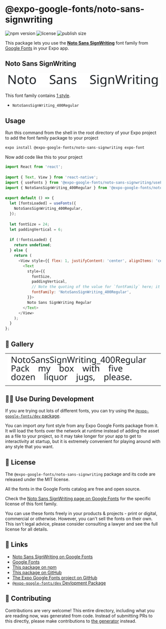 # @expo-google-fonts/noto-sans-signwriting

![npm version](https://flat.badgen.net/npm/v/@expo-google-fonts/noto-sans-signwriting)
![license](https://flat.badgen.net/github/license/expo/google-fonts)
![publish size](https://flat.badgen.net/packagephobia/install/@expo-google-fonts/noto-sans-signwriting)

This package lets you use the [**Noto Sans SignWriting**](https://fonts.google.com/specimen/Noto+Sans+SignWriting) font family from [Google Fonts](https://fonts.google.com/) in your Expo app.

## Noto Sans SignWriting

![Noto Sans SignWriting](./font-family.png)

This font family contains [1 style](#-gallery).

- `NotoSansSignWriting_400Regular`

## Usage

Run this command from the shell in the root directory of your Expo project to add the font family package to your project
```sh
expo install @expo-google-fonts/noto-sans-signwriting expo-font
```

Now add code like this to your project
```js
import React from 'react';

import { Text, View } from 'react-native';
import { useFonts } from '@expo-google-fonts/noto-sans-signwriting/useFonts';
import { NotoSansSignWriting_400Regular } from '@expo-google-fonts/noto-sans-signwriting/400Regular';

export default () => {
  let [fontsLoaded] = useFonts({
    NotoSansSignWriting_400Regular,
  });

  let fontSize = 24;
  let paddingVertical = 6;

  if (!fontsLoaded) {
    return undefined;
  } else {
    return (
      <View style={{ flex: 1, justifyContent: 'center', alignItems: 'center' }}>
        <Text
          style={{
            fontSize,
            paddingVertical,
            // Note the quoting of the value for `fontFamily` here; it expects a string!
            fontFamily: 'NotoSansSignWriting_400Regular',
          }}>
          Noto Sans SignWriting Regular
        </Text>
      </View>
    );
  }
};

```

## 🔡 Gallery


||||
|-|-|-|
|![NotoSansSignWriting_400Regular](.//400Regular/NotoSansSignWriting_400Regular.ttf.png)||||


## 👩‍💻 Use During Development

If you are trying out lots of different fonts, you can try using the [`@expo-google-fonts/dev` package](https://github.com/freeboub/google-fonts/tree/master/font-packages/dev#readme).

You can import *any* font style from any Expo Google Fonts package from it. It will load the fonts
over the network at runtime instead of adding the asset as a file to your project, so it may take longer
for your app to get to interactivity at startup, but it is extremely convenient
for playing around with any style that you want.

## 📖 License

The `@expo-google-fonts/noto-sans-signwriting` package and its code are released under the MIT license.

All the fonts in the Google Fonts catalog are free and open source.

Check the [Noto Sans SignWriting page on Google Fonts](https://fonts.google.com/specimen/Noto+Sans+SignWriting) for the specific license of this font family.

You can use these fonts freely in your products & projects - print or digital, commercial or otherwise. However, you can't sell the fonts on their own. This isn't legal advice, please consider consulting a lawyer and see the full license for all details.

## 🔗 Links

- [Noto Sans SignWriting on Google Fonts](https://fonts.google.com/specimen/Noto+Sans+SignWriting)
- [Google Fonts](https://fonts.google.com/)
- [This package on npm](https://www.npmjs.com/package/@expo-google-fonts/noto-sans-signwriting)
- [This package on GitHub](https://github.com/freeboub/google-fonts/tree/master/font-packages/noto-sans-signwriting)
- [The Expo Google Fonts project on GitHub](https://github.com/freeboub/google-fonts)
- [`@expo-google-fonts/dev` Devlopment Package](https://github.com/freeboub/google-fonts/tree/master/font-packages/dev)

## 🤝 Contributing

Contributions are very welcome! This entire directory, including what you are reading now, was generated from code. Instead of submitting PRs to this directly, please make contributions to [the generator](https://github.com/freeboub/google-fonts/tree/master/packages/generator) instead.
